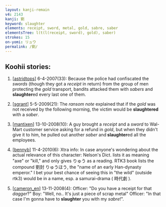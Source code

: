 ```yaml
---
layout: kanji-remain
v4: 2143
kanji: 劉
keyword: slaughter
elements: receipt, sword, metal, gold, sabre, saber
elementsTree: l(t(l(receipt, sword), gold), saber)
strokes: 15
on-yomi: リュウ
permalink: /劉/
---
```


## Koohii stories: 

1) [<a href="http://kanji.koohii.com/profile/astridtops">astridtops</a>] 6-4-2007(33): Because the police had confiscated the <em>swords</em> (though they got a <em>receipt</em> in return) from the group of men protecting the <em>gold</em> transport, bandits attacked them with <em>sabers</em> and<strong> slaughter</strong>ed every last one of them.

2) [<a href="http://kanji.koohii.com/profile/sgrant">sgrant</a>] 5-5-2009(21): The <em>ransom note</em> explained that if the <em>gold</em> was not received by the following morning, the victim would be <strong>slaughtered</strong> with a <em>saber</em>.

3) [<a href="http://kanji.koohii.com/profile/mantixen">mantixen</a>] 13-10-2008(10): A guy brought a <em>receipt</em> and a <em>sword</em> to Wal-Mart customer service asking for a refund in <em>gold</em>, but when they didn&#039;t give it to him, he pulled out another <em>saber</em> and<strong> slaughter</strong>ed all the employees.

4) [<a href="http://kanji.koohii.com/profile/bennyb">bennyb</a>] 11-4-2010(6): Xtra info: In case anyone&#039;s wondering about the actual relevance of this character: Nelson&#039;s Dict. lists it as meaning &quot;axe&quot; or &quot;kill,&quot; and only gives りゅう as a reading. RTK3 book lists the compound 劉封 りゅうほう, the &quot;name of an early Han-dynasty emperor.&quot; I bet your best chance of seeing this in &quot;the wild&quot; (outside rtk3) would be in a name, esp. a samurai-drama ( 時代劇 ).

5) [<a href="http://kanji.koohii.com/profile/cameron_en">cameron_en</a>] 13-11-2008(4): Officer: &quot;Do you have a receipt for that <em>dagger</em>?&quot; Boy: &quot;Well, no.. It&#039;s just a piece of scrap metal&quot; Officer: &quot;In that case I&#039;m gonna have to<strong> slaughter</strong> you with my <em>sabre</em>!&quot;.

